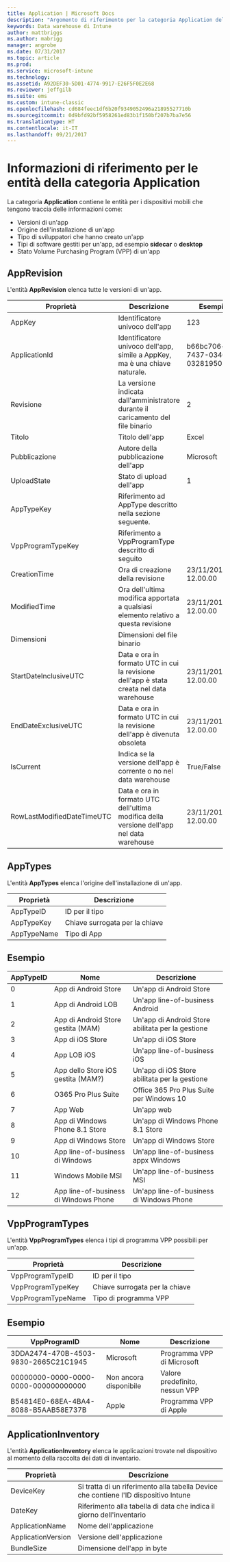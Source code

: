 ```yaml
---
title: Application | Microsoft Docs
description: "Argomento di riferimento per la categoria Application delle raccolte di entità nell'API data warehouse di Intune."
keywords: Data warehouse di Intune
author: mattbriggs
ms.author: mabrigg
manager: angrobe
ms.date: 07/31/2017
ms.topic: article
ms.prod: 
ms.service: microsoft-intune
ms.technology: 
ms.assetid: A92DEF30-5D01-4774-9917-E26F5F0E2E68
ms.reviewer: jeffgilb
ms.suite: ems
ms.custom: intune-classic
ms.openlocfilehash: cd684feec1df6b20f9349052496a21895527710b
ms.sourcegitcommit: 0d9bfd92bf5958261ed83b1f150bf207b7ba7e56
ms.translationtype: HT
ms.contentlocale: it-IT
ms.lasthandoff: 09/21/2017
---
```

# <a name="reference-for-application-entities"></a>Informazioni di riferimento per le entità della categoria Application

La categoria **Application** contiene le entità per i dispositivi mobili che tengono traccia delle informazioni come:

  -  Versioni di un'app
  -  Origine dell'installazione di un'app
  -  Tipo di sviluppatori che hanno creato un'app
  -  Tipi di software gestiti per un'app, ad esempio **sidecar** o **desktop**
  -  Stato Volume Purchasing Program (VPP) di un'app

## <a name="apprevision"></a>AppRevision

L'entità **AppRevision** elenca tutte le versioni di un'app.

| Proprietà  | Descrizione | Esempio |
|---------|------------|--------|
| AppKey |Identificatore univoco dell'app |123 |
| ApplicationId |Identificatore univoco dell'app, simile a AppKey, ma è una chiave naturale. |b66bc706-ffff-7437-0340-032819502773 |
| Revisione |La versione indicata dall'amministratore durante il caricamento del file binario |2 |
| Titolo |Titolo dell'app |Excel |
| Pubblicazione |Autore della pubblicazione dell'app |Microsoft |
| UploadState |Stato di upload dell'app |1 |
| AppTypeKey |Riferimento ad AppType descritto nella sezione seguente. | |
| VppProgramTypeKey |Riferimento a VppProgramType descritto di seguito | |
| CreationTime |Ora di creazione della revisione |23/11/2016 12.00.00 |
| ModifiedTime |Ora dell'ultima modifica apportata a qualsiasi elemento relativo a questa revisione |23/11/2016 12.00.00 |
| Dimensioni |Dimensioni del file binario | |
| StartDateInclusiveUTC |Data e ora in formato UTC in cui la revisione dell'app è stata creata nel data warehouse |23/11/2016 12.00.00 |
| EndDateExclusiveUTC |Data e ora in formato UTC in cui la revisione dell'app è divenuta obsoleta |23/11/2016 12.00.00 |
| IsCurrent |Indica se la versione dell'app è corrente o no nel data warehouse |True/False |
| RowLastModifiedDateTimeUTC |Data e ora in formato UTC dell'ultima modifica della versione dell'app nel data warehouse |23/11/2016 12.00.00 |

## <a name="apptypes"></a>AppTypes

L'entità **AppTypes** elenca l'origine dell'installazione di un'app.

| Proprietà  | Descrizione |
|---------|------------|
| AppTypeID |ID per il tipo |
| AppTypeKey |Chiave surrogata per la chiave |
| AppTypeName |Tipo di App |

## <a name="example"></a>Esempio

| AppTypeID  | Nome | Descrizione |
|---------|------------|--------|
| 0 |App di Android Store |Un'app di Android Store |
| 1 |App di Android LOB |Un'app line-of-business Android |
| 2 |App di Android Store gestita (MAM) |Un'app di Android Store abilitata per la gestione |
| 3 |App di iOS Store |Un'app di iOS Store |
| 4 |App LOB iOS |Un'app line-of-business iOS |
| 5 |App dello Store iOS gestita (MAM?) |Un'app di iOS Store abilitata per la gestione |
| 6 |O365 Pro Plus Suite |Office 365 Pro Plus Suite per Windows 10 |
| 7 |App Web |Un'app web |
| 8 |App di Windows Phone 8.1 Store |Un'app di Windows Phone 8.1 Store |
| 9 |App di Windows Store |Un'app di Windows Store |
| 10 |App line-of-business di Windows |Un'app line-of-business appx Windows |
| 11 |Windows Mobile MSI |Un'app line-of-business MSI |
| 12 |App line-of-business di Windows Phone |Un'app line-of-business di Windows Phone |


## <a name="vppprogramtypes"></a>VppProgramTypes

L'entità **VppProgramTypes** elenca i tipi di programma VPP possibili per un'app.

| Proprietà  | Descrizione |
|---------|------------|
| VppProgramTypeID |ID per il tipo |
| VppProgramTypeKey |Chiave surrogata per la chiave |
| VppProgramTypeName |Tipo di programma VPP |

## <a name="example"></a>Esempio

| VppProgramID  | Nome | Descrizione |
|---------|------------|--------|
| 3DDA2474-470B-4503-9830-2665C21C1945 |Microsoft |Programma VPP di Microsoft |
| 00000000-0000-0000-0000-000000000000 |Non ancora disponibile |Valore predefinito, nessun VPP |
| B54814E0-68EA-4BA4-8088-B5AAB58E737B |Apple |Programma VPP di Apple |



## <a name="applicationinventory"></a>ApplicationInventory

L'entità **ApplicationInventory** elenca le applicazioni trovate nel dispositivo al momento della raccolta dei dati di inventario.

| Proprietà  | Descrizione |
|---------|------------|
| DeviceKey |Si tratta di un riferimento alla tabella Device che contiene l'ID dispositivo Intune |
| DateKey |Riferimento alla tabella di data che indica il giorno dell'inventario |
| ApplicationName |Nome dell'applicazione |
| ApplicationVersion |Versione dell'applicazione |
| BundleSize |Dimensione dell'app in byte |

